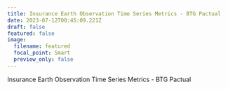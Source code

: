 ```yaml
---
title: Insurance Earth Observation Time Series Metrics - BTG Pactual
date: 2023-07-12T00:45:09.221Z
draft: false
featured: false
image:
  filename: featured
  focal_point: Smart
  preview_only: false
---
```

Insurance Earth Observation Time Series Metrics - BTG Pactual